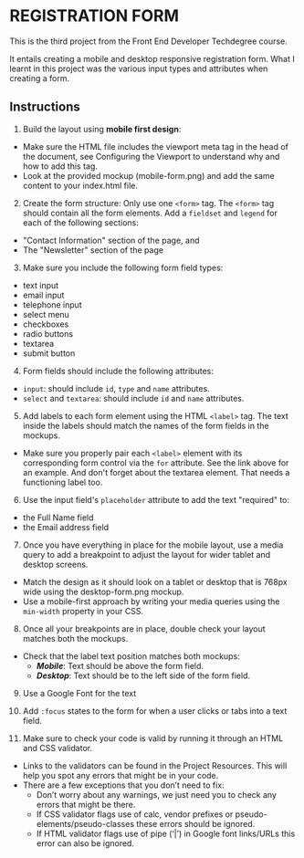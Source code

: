 # REGISTRATION FORM
This is the third project from the Front End Developer Techdegree course. 

It entails creating a mobile and desktop responsive  registration form. What I learnt in this project was the various input types and attributes when creating a form.


## Instructions
1. Build the layout using __mobile first design__:
- Make sure the HTML file includes the viewport meta tag in the head of the document, see Configuring the Viewport to understand why and how to add this tag.
- Look at the provided mockup (mobile-form.png) and add the same content to your index.html file.

2. Create the form structure:
Only use one ```<form>``` tag. The ```<form>``` tag should contain all the form elements. Add a ```fieldset``` and ```legend``` for each of the following sections:
- "Contact Information" section of the page, and
- The "Newsletter" section of the page

3. Make sure you include the following form field types:
- text input
- email input
- telephone input
- select menu
- checkboxes
- radio buttons
- textarea
- submit button

4. Form fields should include the following attributes:
- ```input```: should include ```id```, ```type``` and ```name``` attributes.
- ```select``` and ```textarea```: should include ```id``` and ```name``` attributes.

5. Add labels to each form element using the HTML ```<label>``` tag. The text inside the labels should match the names of the form fields in the mockups.
- Make sure you properly pair each ```<label>``` element with its corresponding form control via the ```for``` attribute. See the link above for an example. And don't forget about the textarea element. That needs a functioning label too.

6. Use the input field's ```placeholder``` attribute to add the text "required" to:
- the Full Name field
- the Email address field

7. Once you have everything in place for the mobile layout, use a media query to add a breakpoint to adjust the layout for wider tablet and desktop screens.
- Match the design as it should look on a tablet or desktop that is 768px wide using the desktop-form.png mockup.
- Use a mobile-first approach by writing your media queries using the ```min-width``` property in your CSS.

8. Once all your breakpoints are in place, double check your layout matches both the mockups.
- Check that the label text position matches both mockups:
  - ***Mobile***: Text should be above the form field.
  - ***Desktop***: Text should be to the left side of the form field.

9. Use a Google Font for the text

10. Add ```:focus``` states to the form for when a user clicks or tabs into a text field.

11. Make sure to check your code is valid by running it through an HTML and CSS validator.
- Links to the validators can be found in the Project Resources. This will help you spot any errors that might be in your code.
- There are a few exceptions that you don’t need to fix:
  - Don’t worry about any warnings, we just need you to check any errors that might be there.
  - If CSS validator flags use of calc, vendor prefixes or pseudo-elements/pseudo-classes these errors should be ignored.
  - If HTML validator flags use of pipe (‘|’) in Google font links/URLs this error can also be ignored.
